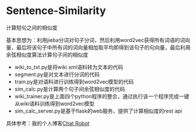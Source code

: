 # Sentence-Similarity

计算短句之间的相似度

基本思想为：利用jieba分词对句子分词，然后利用word2vec获得所有词语的词向量，最后将该句子中所有词的词向量相加取平均即得到该句子的句向量，最后利用余弦相似度算法计算句子间的相似度

* wiki_to_txt.py是将wiki xml语料转为文本的代码
* segment.py是对文本进行分词的代码
* train.py是对语料进行训练得到word2vec模型的代码
* sim_calc.py是计算两个句子间余弦相似度的代码
* wiki_trainer.py是上面四个python程序的整合，通过执行该一个程序完成一键从wiki语料训练得到word2vec模型
* sim_calc_server.py是基于flask的web服务，提供了计算相似度的rest api

具体参考：我的个人博客[Chat Robot](http://shadowjf.github.io/2017/02/08/Chat-Robot.html)
